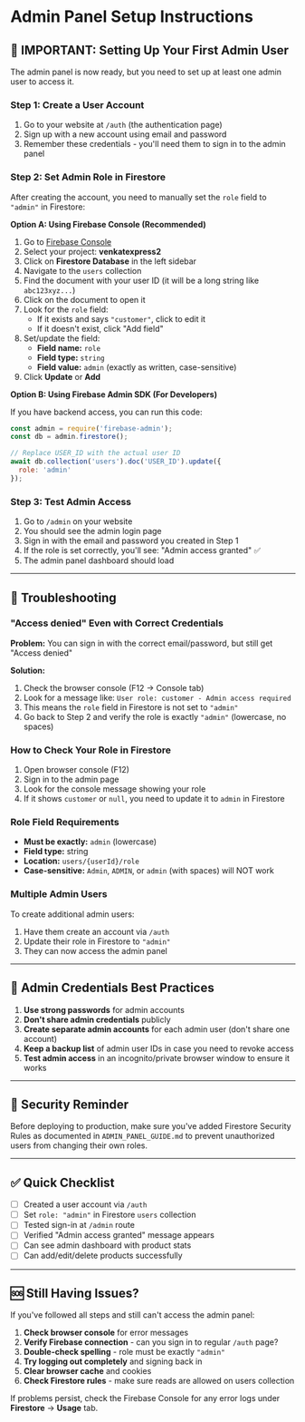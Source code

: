 # Admin Panel Setup Instructions

## 🚨 IMPORTANT: Setting Up Your First Admin User

The admin panel is now ready, but you need to set up at least one admin user to access it.

### Step 1: Create a User Account

1. Go to your website at `/auth` (the authentication page)
2. Sign up with a new account using email and password
3. Remember these credentials - you'll need them to sign in to the admin panel

### Step 2: Set Admin Role in Firestore

After creating the account, you need to manually set the `role` field to `"admin"` in Firestore:

**Option A: Using Firebase Console (Recommended)**

1. Go to [Firebase Console](https://console.firebase.google.com/)
2. Select your project: **venkatexpress2**
3. Click on **Firestore Database** in the left sidebar
4. Navigate to the `users` collection
5. Find the document with your user ID (it will be a long string like `abc123xyz...`)
6. Click on the document to open it
7. Look for the `role` field:
   - If it exists and says `"customer"`, click to edit it
   - If it doesn't exist, click "Add field"
8. Set/update the field:
   - **Field name:** `role`
   - **Field type:** `string`
   - **Field value:** `admin` (exactly as written, case-sensitive)
9. Click **Update** or **Add**

**Option B: Using Firebase Admin SDK (For Developers)**

If you have backend access, you can run this code:

```javascript
const admin = require('firebase-admin');
const db = admin.firestore();

// Replace USER_ID with the actual user ID
await db.collection('users').doc('USER_ID').update({
  role: 'admin'
});
```

### Step 3: Test Admin Access

1. Go to `/admin` on your website
2. You should see the admin login page
3. Sign in with the email and password you created in Step 1
4. If the role is set correctly, you'll see: "Admin access granted" ✅
5. The admin panel dashboard should load

---

## 🔧 Troubleshooting

### "Access denied" Even with Correct Credentials

**Problem:** You can sign in with the correct email/password, but still get "Access denied"

**Solution:**
1. Check the browser console (F12 → Console tab)
2. Look for a message like: `User role: customer - Admin access required`
3. This means the `role` field in Firestore is not set to `"admin"`
4. Go back to Step 2 and verify the role is exactly `"admin"` (lowercase, no spaces)

### How to Check Your Role in Firestore

1. Open browser console (F12)
2. Sign in to the admin page
3. Look for the console message showing your role
4. If it shows `customer` or `null`, you need to update it to `admin` in Firestore

### Role Field Requirements

- **Must be exactly:** `admin` (lowercase)
- **Field type:** string
- **Location:** `users/{userId}/role`
- **Case-sensitive:** `Admin`, `ADMIN`, or ` admin ` (with spaces) will NOT work

### Multiple Admin Users

To create additional admin users:
1. Have them create an account via `/auth`
2. Update their role in Firestore to `"admin"`
3. They can now access the admin panel

---

## 📝 Admin Credentials Best Practices

1. **Use strong passwords** for admin accounts
2. **Don't share admin credentials** publicly
3. **Create separate admin accounts** for each admin user (don't share one account)
4. **Keep a backup list** of admin user IDs in case you need to revoke access
5. **Test admin access** in an incognito/private browser window to ensure it works

---

## 🔐 Security Reminder

Before deploying to production, make sure you've added Firestore Security Rules as documented in `ADMIN_PANEL_GUIDE.md` to prevent unauthorized users from changing their own roles.

---

## ✅ Quick Checklist

- [ ] Created a user account via `/auth`
- [ ] Set `role: "admin"` in Firestore `users` collection
- [ ] Tested sign-in at `/admin` route
- [ ] Verified "Admin access granted" message appears
- [ ] Can see admin dashboard with product stats
- [ ] Can add/edit/delete products successfully

---

## 🆘 Still Having Issues?

If you've followed all steps and still can't access the admin panel:

1. **Check browser console** for error messages
2. **Verify Firebase connection** - can you sign in to regular `/auth` page?
3. **Double-check spelling** - role must be exactly `"admin"`
4. **Try logging out completely** and signing back in
5. **Clear browser cache** and cookies
6. **Check Firestore rules** - make sure reads are allowed on users collection

If problems persist, check the Firebase Console for any error logs under **Firestore** → **Usage** tab.
